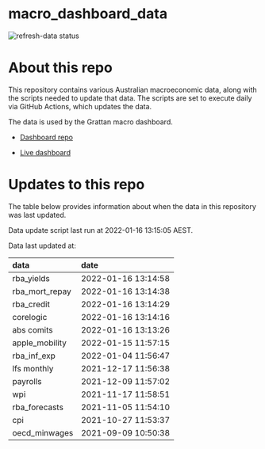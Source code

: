 
<!-- README.md is generated from README.Rmd. Please edit that file -->

# macro\_dashboard\_data

<!-- badges: start -->

![refresh-data
status](https://github.com/grattan/macro_dashboard_data/workflows/refresh-data/badge.svg)

<!-- badges: end -->

# About this repo

This repository contains various Australian macroeconomic data, along
with the scripts needed to update that data. The scripts are set to
execute daily via GitHub Actions, which updates the data.

The data is used by the Grattan macro dashboard.

  - [Dashboard repo](https://github.com/grattan/macrodashboard)

  - [Live dashboard](https://mattcowgill.shinyapps.io/macrodashboard/)

# Updates to this repo

The table below provides information about when the data in this
repository was last updated.

Data update script last run at 2022-01-16 13:15:05 AEST.

Data last updated at:

| data             | date                |
| :--------------- | :------------------ |
| rba\_yields      | 2022-01-16 13:14:58 |
| rba\_mort\_repay | 2022-01-16 13:14:38 |
| rba\_credit      | 2022-01-16 13:14:29 |
| corelogic        | 2022-01-16 13:14:16 |
| abs comits       | 2022-01-16 13:13:26 |
| apple\_mobility  | 2022-01-15 11:57:15 |
| rba\_inf\_exp    | 2022-01-04 11:56:47 |
| lfs monthly      | 2021-12-17 11:56:38 |
| payrolls         | 2021-12-09 11:57:02 |
| wpi              | 2021-11-17 11:58:51 |
| rba\_forecasts   | 2021-11-05 11:54:10 |
| cpi              | 2021-10-27 11:53:37 |
| oecd\_minwages   | 2021-09-09 10:50:38 |
